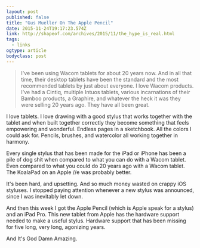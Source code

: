```yaml
---
layout: post 
published: false 
title: "Gus Mueller On The Apple Pencil" 
date: 2015-11-24T19:17:23.574Z 
link: http://shapeof.com/archives/2015/11/the_hype_is_real.html 
tags:
  - links
ogtype: article 
bodyclass: post 
---
```


> I've been using Wacom tablets for about 20 years now. And in all that time, their desktop tablets have been the standard and the most recommended tablets by just about everyone. I love Wacom products. I've had a Cintiq, multiple Intuos tablets, various incarnations of their Bamboo products, a Graphire, and whatever the heck it was they were selling 20 years ago. They have all been great.

I love tablets. I love drawing with a good stylus that works together with the tablet and when built together correctly they become something that feels empowering and wonderful. Endless pages in a sketchbook. All the colors I could ask for. Pencils, brushes, and watercolor all working together in harmony.

Every single stylus that has been made for the iPad or iPhone has been a pile of dog shit when compared to what you can do with a Wacom tablet. Even compared to what you could do 20 years ago with a Wacom tablet. The KoalaPad on an Apple //e was probably better.

It's been hard, and upsetting. And so much money wasted on crappy iOS styluses. I stopped paying attention whenever a new stylus was announced, since I was inevitably let down.

And then this week I got the Apple Pencil (which is Apple speak for a stylus) and an iPad Pro. This new tablet from Apple has the hardware support needed to make a useful stylus. Hardware support that has been missing for five long, very long, agonizing years.

And It's God Damn Amazing.